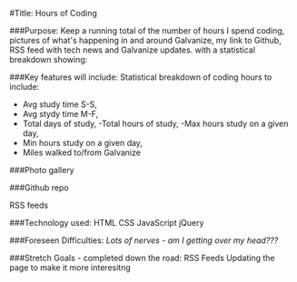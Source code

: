 #Title: Hours of Coding

###Purpose:
Keep a running total of the number of hours I spend coding, pictures of what's happening in and around Galvanize, my link to Github, RSS feed with tech news and Galvanize updates.
with a statistical breakdown showing:

###Key features will include:
Statistical breakdown of coding hours to include:
- Avg study time S-S,
- Avg stydy time M-F,
- Total days of study,
-Total hours of study,
-Max hours study on a given day,
- Min hours study on a given day,
- Miles walked to/from Galvanize

###Photo gallery

###Github repo

RSS feeds

###Technology used:
HTML
CSS
JavaScript
jQuery

###Foreseen Difficulties:
*Lots of nerves - am I getting over my head???*

###Stretch Goals - completed down the road:
RSS Feeds
Updating the page to make it more interesitng

<!-- ![wireframe](./picture.jpg) -->